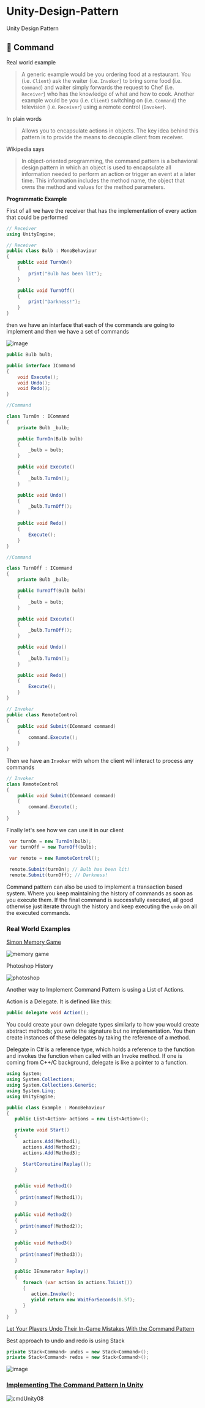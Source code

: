 # Unity-Design-Pattern
Unity Design Pattern



👮 Command
-------

Real world example
> A generic example would be you ordering food at a restaurant. You (i.e. `Client`) ask the waiter (i.e. `Invoker`) to bring some food (i.e. `Command`) and waiter simply forwards the request to Chef (i.e. `Receiver`) who has the knowledge of what and how to cook.
> Another example would be you (i.e. `Client`) switching on (i.e. `Command`) the television (i.e. `Receiver`) using a remote control (`Invoker`).

In plain words
> Allows you to encapsulate actions in objects. The key idea behind this pattern is to provide the means to decouple client from receiver.

Wikipedia says
> In object-oriented programming, the command pattern is a behavioral design pattern in which an object is used to encapsulate all information needed to perform an action or trigger an event at a later time. This information includes the method name, the object that owns the method and values for the method parameters.

**Programmatic Example**

First of all we have the receiver that has the implementation of every action that could be performed
```c#
// Receiver
using UnityEngine;

// Receiver
public class Bulb : MonoBehaviour
{
    public void TurnOn()
    {
        print("Bulb has been lit");
    }

    public void TurnOff()
    {
        print("Darkness!");
    }
}
```
then we have an interface that each of the commands are going to implement and then we have a set of commands

![image](https://user-images.githubusercontent.com/16706911/67629961-5bc50e80-f894-11e9-8ec4-912472437f37.png)

```c#
public Bulb bulb;

public interface ICommand
{
    void Execute();
    void Undo();
    void Redo();
}

//Command

class TurnOn : ICommand
{
    private Bulb _bulb;

    public TurnOn(Bulb bulb)
    {
        _bulb = bulb;
    }

    public void Execute()
    {
        _bulb.TurnOn();
    }

    public void Undo()
    {
        _bulb.TurnOff();
    }

    public void Redo()
    {
        Execute();
    }
}

//Command

class TurnOff : ICommand
{
    private Bulb _bulb;

    public TurnOff(Bulb bulb)
    {
        _bulb = bulb;
    }

    public void Execute()
    {
        _bulb.TurnOff();
    }

    public void Undo()
    {
        _bulb.TurnOn();
    }

    public void Redo()
    {
        Execute();
    }
}

// Invoker
public class RemoteControl
{
    public void Submit(ICommand command)
    {
        command.Execute();
    }
}
```
Then we have an `Invoker` with whom the client will interact to process any commands
```c#
// Invoker
class RemoteControl
{
    public void Submit(ICommand command)
    {
        command.Execute();
    }
}
```
Finally let's see how we can use it in our client
```c#
 var turnOn = new TurnOn(bulb);
 var turnOff = new TurnOff(bulb);

 var remote = new RemoteControl();
        
 remote.Submit(turnOn); // Bulb has been lit!
 remote.Submit(turnOff); // Darkness!
```

Command pattern can also be used to implement a transaction based system. Where you keep maintaining the history of commands as soon as you execute them. If the final command is successfully executed, all good otherwise just iterate through the history and keep executing the `undo` on all the executed commands.

### Real World Examples

[Simon Memory Game](http://www.kidsmathgamesonline.com/memory/simon.html)

![memory game](https://www.mentesliberadas.com/wp-content/uploads/2011/09/simon.jpg)

Photoshop History

![photoshop](https://i.ytimg.com/vi/5RNLIXgRb7A/hqdefault.jpg)

Another way to Implement Command Pattern is using a List of Actions.

Action is a Delegate. It is defined like this:

```c#
public delegate void Action();
```

You could create your own delegate types similarly to how you would create abstract methods; you write the signature but no implementation. You then create instances of these delegates by taking the reference of a method.


Delegate in C# is a reference type, which holds a reference to the function and invokes the function when called with an Invoke method. If one is coming from C++/C background, delegate is like a pointer to a function. 

```c#
using System;
using System.Collections;
using System.Collections.Generic;
using System.Linq;
using UnityEngine;

public class Example : MonoBehaviour
{
   public List<Action> actions = new List<Action>();

   private void Start()
   {
      actions.Add(Method1);
      actions.Add(Method2);
      actions.Add(Method3);

      StartCoroutine(Replay());
   }


   public void Method1()
   {
     print(nameof(Method1)); 
   }  
   
   public void Method2()
   {
     print(nameof(Method2));
   }   
   
   public void Method3()
   {
     print(nameof(Method3));
   }

   public IEnumerator Replay()
   {
      foreach (var action in actions.ToList())
      {
         action.Invoke();
         yield return new WaitForSeconds(0.5f);
      }
   }
}
```
[Let Your Players Undo Their In-Game Mistakes With the Command Pattern](https://gamedevelopment.tutsplus.com/tutorials/let-your-players-undo-their-in-game-mistakes-with-the-command-pattern--gamedev-1391)

Best approach to undo and redo is using Stack

```c#
private Stack<Command> undos = new Stack<Command>();
private Stack<Command> redos = new Stack<Command>();
```


![image](https://user-images.githubusercontent.com/16706911/67633063-67c6c580-f8c0-11e9-9837-e57a7032b904.png)




### [Implementing The Command Pattern In Unity](https://www.raywenderlich.com/3067863-implementing-the-command-pattern-in-unity)

![cmdUnity08](https://user-images.githubusercontent.com/16706911/67630097-47364580-f897-11e9-95b8-88a5343d4c9a.gif)



